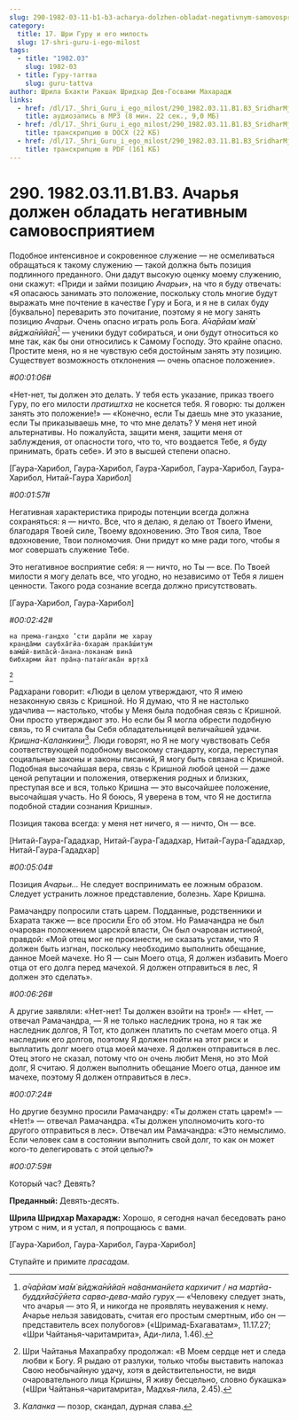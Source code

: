```yaml
---
slug: 290-1982-03-11-b1-b3-acharya-dolzhen-obladat-negativnym-samovospriyatiem
category:
  title: 17. Шри Гуру и его милость
  slug: 17-shri-guru-i-ego-milost
tags:
  - title: "1982.03"
    slug: 1982-03
  - title: Гуру-таттва
    slug: guru-tattva
author: Шрила Бхакти Ракшак Шридхар Дев-Госвами Махарадж
links:
  - href: /dl/17._Shri_Guru_i_ego_milost/290_1982.03.11.B1.B3_SridharMj_Acharja_dolzhen_obladat_negativnym_samovosprijatiem.mp3
    title: аудиозапись в MP3 (8 мин. 22 сек., 9,0 МБ)
  - href: /dl/17._Shri_Guru_i_ego_milost/290_1982.03.11.B1.B3_SridharMj_Acharja_dolzhen_obladat_negativnym_samovosprijatiem.docx
    title: транскрипцию в DOCX (22 КБ)
  - href: /dl/17._Shri_Guru_i_ego_milost/290_1982.03.11.B1.B3_SridharMj_Acharja_dolzhen_obladat_negativnym_samovosprijatiem.pdf
    title: транскрипцию в PDF (161 КБ)
---
```


# 290. 1982.03.11.B1.B3. Ачарья должен обладать негативным самовосприятием

Подобное интенсивное и сокровенное служение — не осмеливаться обращаться к такому служению — такой должна быть позиция подлинного преданного. Они дадут высокую оценку моему служению, они скажут: «Приди и займи позицию *Ачарьи*», на что я буду отвечать: «Я опасаюсь занимать это положение, поскольку столь многие будут выражать мне почтение в качестве Гуру и Бога, и я не в силах буду [буквально] переварить это почитание, поэтому я не могу занять позицию *Ачарьи*. Очень опасно играть роль Бога. *А̄ча̄рйам̇ ма̄м̇ вӣджа̄нӣйа̄н*[^_ftn1] — ученики будут собираться, и они будут относиться ко мне так, как бы они относились к Самому Господу. Это крайне опасно. Простите меня, но я не чувствую себя достойным занять эту позицию. Существует возможность отклонения — очень опасное положение».

*#00:01:06#*

«Нет-нет, ты должен это делать. У тебя есть указание, приказ твоего Гуру, по его милости *пратиштха* не коснется тебя. Я говорю: ты должен занять это положение!» — «Конечно, если Ты даешь мне это указание, если Ты приказываешь мне, то что мне делать? У меня нет иной альтернативы. Но пожалуйста, защити меня, защити меня от заблуждения, от опасности того, что то, что воздается Тебе, я буду принимать, брать себе». И это в высшей степени опасно.

[Гаура-Харибол, Гаура-Харибол, Гаура-Харибол, Гаура-Харибол, Гаура-Харибол, Нитай-Гаура Харибол]

*#00:01:57#*

Негативная характеристика природы потенции всегда должна сохраняться: я — ничто. Все, что я делаю, я делаю от Твоего Имени, благодаря Твоей силе, Твоему вдохновению. Это Твоя сила, Твое вдохновение, Твои полномочия. Они придут ко мне ради того, чтобы я мог совершать служение Тебе.

Это негативное восприятие себя: я — ничто, но Ты — все. По Твоей милости я могу делать все, что угодно, но независимо от Тебя я лишен ценности. Такого рода сознание всегда должно присутствовать.

[Гаура-Харибол, Гаура-Харибол]

*#00:02:42#*

    на према-гандхо ’сти дара̄пи ме харау
    кранда̄ми саубха̄гйа-бхарам̇ прака̄ш́итум
    вам̇ш́ӣ-вила̄сй-а̄нана-локанам̇ вина̄
    бибхарми йат пра̄н̣а-патан̇гака̄н вр̣тха̄
[^_ftn2]

Радхарани говорит: «Люди в целом утверждают, что Я имею незаконную связь с Кришной. Но Я думаю, что Я не настолько удачлива — настолько, чтобы у Меня была подобная связь с Кришной. Они просто утверждают это. Но если бы Я могла обрести подобную связь, то Я считала бы Себя обладательницей величайшей удачи. *Кришна-Каланкини*[^_ftn3]. Люди говорят, но Я не могу чувствовать Себя соответствующей подобному высокому стандарту, когда, переступая социальные законы и законы писаний, Я могу быть связана с Кришной. Подобная высочайшая вера, связь с Кришной любой ценой — даже ценой репутации и положения, отвержения родных и близких, преступая все и вся, только Кришна — это высочайшее положение, высочайшая участь. Но Я боюсь, Я уверена в том, что Я не достигла подобной стадии сознания Кришны».

Позиция такова всегда: у меня нет ничего, я — ничто, Он — все.

[Нитай-Гаура-Гададхар, Нитай-Гаура-Гададхар, Нитай-Гаура-Гададхар, Нитай-Гаура-Гададхар]

*#00:05:04#*

Позиция *Ачарьи…* Не следует воспринимать ее ложным образом. Следует устранить ложное представление, болезнь. Харе Кришна.

Рамачандру попросили стать царем. Подданные, родственники и Бхарата также — все просили Его об этом. Но Рамачандра не был очарован положением царской власти, Он был очарован истиной, правдой: «Мой отец мог не произнести, не сказать устами, что Я должен быть изгнан, поскольку необходимо выполнить обещание, данное Моей мачехе. Но Я — сын Моего отца, Я должен избавить Моего отца от его долга перед мачехой. Я должен отправиться в лес, Я должен это сделать».

*#00:06:26#*

А другие заявляли: «Нет-нет! Ты должен взойти на трон!» — «Нет, — отвечал Рамачандра, — Я не только наследник трона, но я так же наследник долгов, Я Тот, кто должен платить по счетам моего отца. Я наследник его долгов, поэтому Я должен пойти на этот риск и выплатить долг моего отца моей мачехе. Я должен отправиться в лес. Отец этого не сказал, потому что он очень любит Меня, но это Мой долг, Я считаю. Я должен выполнить обещание Моего отца, данное им мачехе, поэтому Я должен отправиться в лес».

*#00:07:24#*

Но другие безумно просили Рамачандру: «Ты должен стать царем!» — «Нет!» — отвечал Рамачандра. «Ты должен уполномочить кого-то другого отправиться в лес». Отвечал им Рамачандра: «Это немыслимо. Если человек сам в состоянии выполнить свой долг, то как он может кого-то делегировать с этой целью?»

*#00:07:59#*

Который час? Девять?

**Преданный:** Девять-десять.

**Шрила Шридхар Махарадж:** Хорошо, я сегодня начал беседовать рано утром с ним, и я устал, я попрощаюсь с вами.

[Гаура-Харибол, Гаура-Харибол, Гаура-Харибол]

Ступайте и примите *прасадам.*



[^_ftn1]: *а̄ча̄рйам̇ ма̄м̇ вӣджа̄нӣйа̄н на̄ванманйета кархичит / на мартйа-буддхйа̄сӯйета сарва-дева-майо гурух̣* — «Человеку следует знать, что ачарья — это Я, и никогда не проявлять неуважения к нему. Ачарье нельзя завидовать, считая его простым смертным, ибо он — представитель всех полубогов» («Шримад-Бхагаватам», 11.17.27; «Шри Чайтанья-чаритамрита», Ади-лила, 1.46).

[^_ftn2]: Шри Чайтанья Махапрабху продолжал: «В Моем сердце нет и следа любви к Богу. Я рыдаю от разлуки, только чтобы выставить напоказ Свою необычайную удачу, хотя в действительности, не видя очаровательного лица Кришны, Я живу бесцельно, словно букашка» («Шри Чайтанья-чаритамрита», Мадхья-лила, 2.45).

[^_ftn3]: *Каланка* — позор, скандал, дурная слава.

